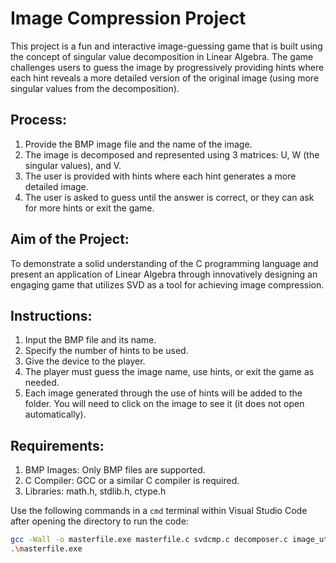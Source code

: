 # Image Compression Project

This project is a fun and interactive image-guessing game that is built using the concept of singular value decomposition in Linear Algebra. The game challenges users to guess the image by progressively providing hints where each hint reveals a more detailed version of the original image (using more singular values from the decomposition).

## Process:
1. Provide the BMP image file and the name of the image.  
2. The image is decomposed and represented using 3 matrices: U, W (the singular values), and V.  
3. The user is provided with hints where each hint generates a more detailed image.  
4. The user is asked to guess until the answer is correct, or they can ask for more hints or exit the game.

## Aim of the Project:
To demonstrate a solid understanding of the C programming language and present an application of Linear Algebra through innovatively designing an engaging game that utilizes SVD as a tool for achieving image compression.

## Instructions:
1. Input the BMP file and its name.  
2. Specify the number of hints to be used.  
3. Give the device to the player.  
4. The player must guess the image name, use hints, or exit the game as needed.  
5. Each image generated through the use of hints will be added to the folder. You will need to click on the image to see it (it does not open automatically).

## Requirements:
1. BMP Images: Only BMP files are supported.
2. C Compiler: GCC or a similar C compiler is required.
3. Libraries: math.h, stdlib.h, ctype.h

Use the following commands in a `cmd` terminal within Visual Studio Code after opening the directory to run the code:

```bash
gcc -Wall -o masterfile.exe masterfile.c svdcmp.c decomposer.c image_utils.c -lm
.\masterfile.exe
